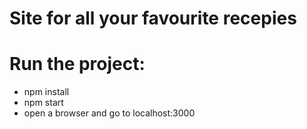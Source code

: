 # Site for all your favourite recepies

# Run the project:
 - npm install
 - npm start
 - open a browser and go to localhost:3000
